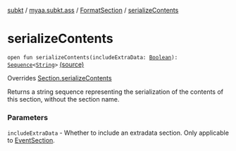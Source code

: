 [subkt](../../index.md) / [myaa.subkt.ass](../index.md) / [FormatSection](index.md) / [serializeContents](./serialize-contents.md)

# serializeContents

`open fun serializeContents(includeExtraData: `[`Boolean`](https://kotlinlang.org/api/latest/jvm/stdlib/kotlin/-boolean/index.html)`): `[`Sequence`](https://kotlinlang.org/api/latest/jvm/stdlib/kotlin.sequences/-sequence/index.html)`<`[`String`](https://kotlinlang.org/api/latest/jvm/stdlib/kotlin/-string/index.html)`>` [(source)](https://github.com/Myaamori/SubKt/blob/0.1.12/src/main/kotlin/myaa/subkt/ass/parser.kt#L1069)

Overrides [Section.serializeContents](../-section/serialize-contents.md)

Returns a string sequence representing the serialization of the
contents of this section, without the section name.

### Parameters

`includeExtraData` - Whether to include an extradata section.
Only applicable to [EventSection](../-event-section/index.md).